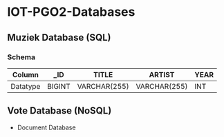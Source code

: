 # IOT-PGO2-Databases

## Muziek Database (SQL)
### Schema

| Column   | _ID    | TITLE        | ARTIST       | YEAR     |
| ---------| ------ | ------------ | ------------ | -------- |
| Datatype | BIGINT | VARCHAR(255) | VARCHAR(255) | INT      |


## Vote Database (NoSQL)

- Document Database
